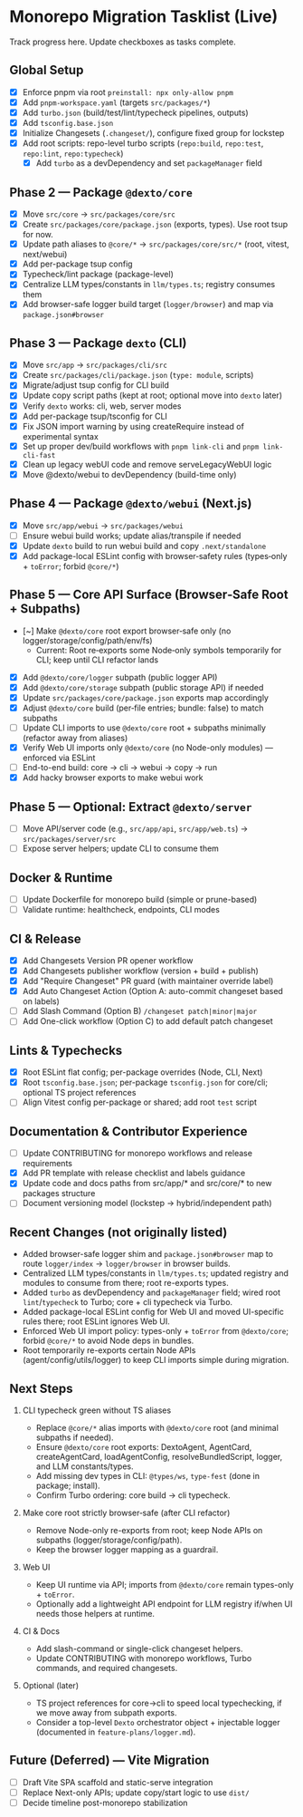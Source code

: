 # Monorepo Migration Tasklist (Live)

Track progress here. Update checkboxes as tasks complete.

## Global Setup
- [x] Enforce pnpm via root `preinstall: npx only-allow pnpm`
- [x] Add `pnpm-workspace.yaml` (targets `src/packages/*`)
- [x] Add `turbo.json` (build/test/lint/typecheck pipelines, outputs)
- [x] Add `tsconfig.base.json`
- [x] Initialize Changesets (`.changeset/`), configure fixed group for lockstep
- [x] Add root scripts: repo-level turbo scripts (`repo:build`, `repo:test`, `repo:lint`, `repo:typecheck`)
  - [x] Add `turbo` as a devDependency and set `packageManager` field

## Phase 2 — Package `@dexto/core`
- [x] Move `src/core` → `src/packages/core/src`
- [x] Create `src/packages/core/package.json` (exports, types). Use root tsup for now.
- [x] Update path aliases to `@core/*` → `src/packages/core/src/*` (root, vitest, next/webui)
- [x] Add per-package tsup config
- [x] Typecheck/lint package (package-level)
- [x] Centralize LLM types/constants in `llm/types.ts`; registry consumes them
- [x] Add browser-safe logger build target (`logger/browser`) and map via `package.json#browser`

## Phase 3 — Package `dexto` (CLI)
- [x] Move `src/app` → `src/packages/cli/src`
- [x] Create `src/packages/cli/package.json` (`type: module`, scripts)
- [x] Migrate/adjust tsup config for CLI build
- [x] Update copy script paths (kept at root; optional move into `dexto` later)
- [x] Verify `dexto` works: cli, web, server modes
- [x] Add per-package tsup/tsconfig for CLI
- [x] Fix JSON import warning by using createRequire instead of experimental syntax
- [x] Set up proper dev/build workflows with `pnpm link-cli` and `pnpm link-cli-fast`
- [x] Clean up legacy webUI code and remove serveLegacyWebUI logic
- [x] Move @dexto/webui to devDependency (build-time only)

## Phase 4 — Package `@dexto/webui` (Next.js)
- [x] Move `src/app/webui` → `src/packages/webui`
- [ ] Ensure webui build works; update alias/transpile if needed
- [x] Update `dexto` build to run webui build and copy `.next/standalone`
- [x] Add package-local ESLint config with browser‑safety rules (types‑only + `toError`; forbid `@core/*`)

## Phase 5 — Core API Surface (Browser‑Safe Root + Subpaths)
- [~] Make `@dexto/core` root export browser‑safe only (no logger/storage/config/path/env/fs)
  - Current: Root re‑exports some Node‑only symbols temporarily for CLI; keep until CLI refactor lands
- [x] Add `@dexto/core/logger` subpath (public logger API)
- [x] Add `@dexto/core/storage` subpath (public storage API) if needed
- [x] Update `src/packages/core/package.json` exports map accordingly
- [x] Adjust `@dexto/core` build (per‑file entries; bundle: false) to match subpaths
- [ ] Update CLI imports to use `@dexto/core` root + subpaths minimally (refactor away from aliases)
- [x] Verify Web UI imports only `@dexto/core` (no Node-only modules) — enforced via ESLint
- [ ] End-to-end build: core → cli → webui → copy → run
- [x] Add hacky browser exports to make webui work

## Phase 5 — Optional: Extract `@dexto/server`
- [ ] Move API/server code (e.g., `src/app/api`, `src/app/web.ts`) → `src/packages/server/src`
- [ ] Expose server helpers; update CLI to consume them

## Docker & Runtime
- [ ] Update Dockerfile for monorepo build (simple or prune-based)
- [ ] Validate runtime: healthcheck, endpoints, CLI modes

## CI & Release
- [x] Add Changesets Version PR opener workflow
- [x] Add Changesets publisher workflow (version + build + publish)
- [x] Add "Require Changeset" PR guard (with maintainer override label)
- [x] Add Auto Changeset Action (Option A: auto-commit changeset based on labels)
- [ ] Add Slash Command (Option B) `/changeset patch|minor|major`
- [ ] Add One-click workflow (Option C) to add default patch changeset

## Lints & Typechecks
- [x] Root ESLint flat config; per-package overrides (Node, CLI, Next)
- [x] Root `tsconfig.base.json`; per-package `tsconfig.json` for core/cli; optional TS project references
- [ ] Align Vitest config per-package or shared; add root `test` script

## Documentation & Contributor Experience
- [ ] Update CONTRIBUTING for monorepo workflows and release requirements
- [x] Add PR template with release checklist and labels guidance
- [x] Update code and docs paths from src/app/* and src/core/* to new packages structure
- [ ] Document versioning model (lockstep → hybrid/independent path)

## Recent Changes (not originally listed)
- Added browser-safe logger shim and `package.json#browser` map to route `logger/index` → `logger/browser` in browser builds.
- Centralized LLM types/constants in `llm/types.ts`; updated registry and modules to consume from there; root re-exports types.
- Added `turbo` as devDependency and `packageManager` field; wired root `lint`/`typecheck` to Turbo; core + cli typecheck via Turbo.
- Added package-local ESLint config for Web UI and moved UI-specific rules there; root ESLint ignores Web UI.
- Enforced Web UI import policy: types-only + `toError` from `@dexto/core`; forbid `@core/*` to avoid Node deps in bundles.
- Root temporarily re-exports certain Node APIs (agent/config/utils/logger) to keep CLI imports simple during migration.

## Next Steps
1) CLI typecheck green without TS aliases
   - Replace `@core/*` alias imports with `@dexto/core` root (and minimal subpaths if needed).
   - Ensure `@dexto/core` root exports: DextoAgent, AgentCard, createAgentCard, loadAgentConfig, resolveBundledScript, logger, and LLM constants/types.
   - Add missing dev types in CLI: `@types/ws`, `type-fest` (done in package; install).
   - Confirm Turbo ordering: core build → cli typecheck.

2) Make core root strictly browser‑safe (after CLI refactor)
   - Remove Node-only re-exports from root; keep Node APIs on subpaths (logger/storage/config/path).
   - Keep the browser logger mapping as a guardrail.

3) Web UI
   - Keep UI runtime via API; imports from `@dexto/core` remain types-only + `toError`.
   - Optionally add a lightweight API endpoint for LLM registry if/when UI needs those helpers at runtime.

4) CI & Docs
   - Add slash-command or single-click changeset helpers.
   - Update CONTRIBUTING with monorepo workflows, Turbo commands, and required changesets.

5) Optional (later)
   - TS project references for core→cli to speed local typechecking, if we move away from subpath exports.
   - Consider a top-level `Dexto` orchestrator object + injectable logger (documented in `feature-plans/logger.md`).

## Future (Deferred) — Vite Migration
- [ ] Draft Vite SPA scaffold and static-serve integration
- [ ] Replace Next-only APIs; update copy/start logic to use `dist/`
- [ ] Decide timeline post-monorepo stabilization
